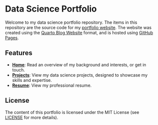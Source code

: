 # Data Science Portfolio 

Welcome to my data science portfolio repository. The items in this repository are the source code for my [portfolio website](https://kmiller999.github.io/ds_portfolio/). The website was created using the [Quarto Blog Website](https://quarto.org/docs/websites/website-blog.html) format, and is hosted using [GitHub Pages](https://pages.github.com/). 

## Features

- **[Home](https://kmiller999.github.io/ds_portfolio/)**: Read an overview of my background and interests, or get in touch. 
- **[Projects]((https://kmiller999.github.io/ds_portfolio/projects.html))**: View my data science projects, designed to showcase my skills and expertise. 
- **[Resume](https://kmiller999.github.io/ds_portfolio/resume.html)**: View my professional resume. 

## License

The content of this portfolio is licensed under the MIT License (see [LICENSE](LICENSE) for more details).


